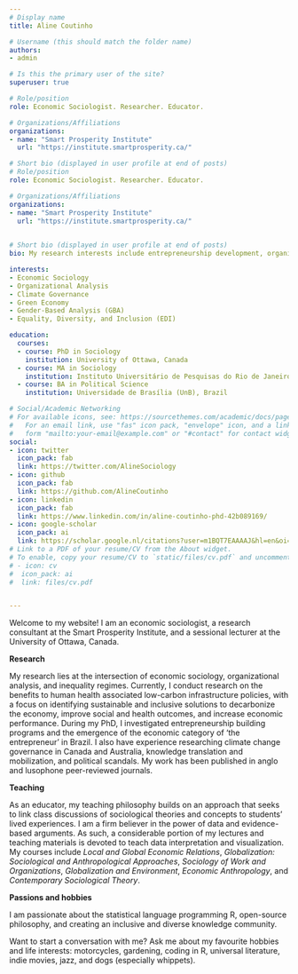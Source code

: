 ```yaml
---
# Display name
title: Aline Coutinho

# Username (this should match the folder name)
authors:
- admin

# Is this the primary user of the site?
superuser: true

# Role/position
role: Economic Sociologist. Researcher. Educator.

# Organizations/Affiliations
organizations:
- name: "Smart Prosperity Institute"
  url: "https://institute.smartprosperity.ca/"

# Short bio (displayed in user profile at end of posts)
# Role/position
role: Economic Sociologist. Researcher. Educator.

# Organizations/Affiliations
organizations:
- name: "Smart Prosperity Institute"
  url: "https://institute.smartprosperity.ca/"
  

# Short bio (displayed in user profile at end of posts)
bio: My research interests include entrepreneurship development, organizational practices, climate governance, and inequality regimes.

interests:
- Economic Sociology
- Organizational Analysis
- Climate Governance
- Green Economy
- Gender-Based Analysis (GBA)
- Equality, Diversity, and Inclusion (EDI)

education:
  courses:
  - course: PhD in Sociology
    institution: University of Ottawa, Canada
  - course: MA in Sociology
    institution: Instituto Universitário de Pesquisas do Rio de Janeiro (IUPERJ), Brazil
  - course: BA in Political Science
    institution: Universidade de Brasília (UnB), Brazil

# Social/Academic Networking
# For available icons, see: https://sourcethemes.com/academic/docs/page-builder/#icons
#   For an email link, use "fas" icon pack, "envelope" icon, and a link in the
#   form "mailto:your-email@example.com" or "#contact" for contact widget.
social:
- icon: twitter
  icon_pack: fab
  link: https://twitter.com/AlineSociology
- icon: github
  icon_pack: fab
  link: https://github.com/AlineCoutinho
- icon: linkedin
  icon_pack: fab
  link: https://www.linkedin.com/in/aline-coutinho-phd-42b089169/
- icon: google-scholar
  icon_pack: ai
  link: https://scholar.google.nl/citations?user=m1BQT7EAAAAJ&hl=en&oi=ao
# Link to a PDF of your resume/CV from the About widget.
# To enable, copy your resume/CV to `static/files/cv.pdf` and uncomment the lines below.
# - icon: cv
#  icon_pack: ai
#  link: files/cv.pdf


---
```


Welcome to my website! I am an economic sociologist, a research consultant at the Smart Prosperity Institute, and a sessional lecturer at the University of Ottawa, Canada.

**Research**

My research lies at the intersection of economic sociology, organizational analysis, and inequality regimes. Currently, I conduct research on the
benefits to human health associated low-carbon infrastructure policies, with a focus on identifying sustainable and inclusive solutions to decarbonize the 
economy, improve social and health outcomes, and increase economic performance. During my PhD, I investigated entrepreneurship building programs and the emergence 
of the economic category of ‘the entrepreneur’ in Brazil. I also have experience researching climate change governance in Canada and Australia, knowledge 
translation and mobilization, and political scandals. My work has been published in anglo and lusophone peer-reviewed journals.

**Teaching**

As an educator, my teaching philosophy builds on an approach that seeks to link class discussions of sociological theories and concepts to students’ lived 
experiences. I am a firm believer in the power of data and evidence-based arguments. As such, a considerable portion of my lectures and teaching materials is 
devoted to teach data interpretation and visualization. My courses include *Local and Global Economic Relations*, *Globalization: Sociological and Anthropological 
Approaches*, *Sociology of Work and Organizations*, *Globalization and Environment*, *Economic Anthropology*, and *Contemporary Sociological Theory*.

**Passions and hobbies**

I am passionate about the statistical language programming R, open-source philosophy, and creating an inclusive and diverse knowledge community.

Want to start a conversation with me? Ask me about my favourite hobbies and life interests: motorcycles, gardening, coding in R, universal literature, indie 
movies, jazz, and dogs (especially whippets).

